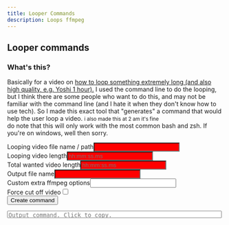 ```yaml
---
title: Looper Commands
description: Loops ffmpeg
---
```

<style type="text/css">
    main{font-family:arial;font-size:1.2rem;}
    input:invalid{background-color:red;}
    input[type=text]{width: 200px;}
    textarea{width:99%;height:17px;resize:none;max-height:200px;}
    #percent{width:40px;}
</style>
<script type="text/javascript">
    function rsplit(string, split) {
        var index;
        if ((index = string.lastIndexOf(".")) === -1) return string;
        return string.substring(0, index);
    }

    function oppositeRound(float) { // rounding in the opposite way
        return float - parseInt(float) >= 0.5 ? Math.floor(float) : Math.ceil(float);
    }

    function createCommand(form) {
        "use strict";
        console.log("%cScreenshot should start here", "font-size:1.5rem;");
        var command = [];

        var loopVid = form.loopVideo.value;
        var mkvLoopVid = rsplit(loopVid, '.') + '.mkv';
        var loopVidMS = toMS(form.loopVideoLength.value);

        var userRequestedMS = toMS(form.videoLength.value);

        var outName = form.outName.value;
        var newOutName = rsplit(outName, '.');
        var extraOptions = outOrNull(form.extraOptions.value);

        if (loopVid !== mkvLoopVid) {
            command.push(`ffmpeg -i "${loopVid}" -c copy "temp.mkv";`);
        }

        var loops = userRequestedMS / loopVidMS;
        var roundedLoops = oppositeRound(loops);

        command.push(`ffmpeg -stream_loop ${roundedLoops} -i "${loopVid !== mkvLoopVid ? "temp.mkv" : mkvLoopVid}"`);
        if (form.forceEnd.checked) {
            command.push(`-t ${form.videoLength.value}`);
        }
        if (extraOptions) {
            command.push(form.extraOptions.value);
        }
        command.push(`"${newOutName}.mkv";`);
        if (loopVid !== mkvLoopVid) {
            command.push(`rm temp.mkv`);
        }

        var output = document.getElementById("output");
        output.value = command.join(" ");
        console.debug(
            "Variables:\n" +
            `Command array: ${command}\n` +
            `Loop-video name: ${loopVid}\n` +
            `Loop-video length: ${loopVidMS}\n` +
            `User requested ms: ${userRequestedMS}\n` +
            `Loops: ${loops}\n` +
            `Rounded Loops: ${roundedLoops}\n` +
            `Output name: ${outName}\n` +
            `Extra options: ${extraOptions}\n` +
            `Output command: ${output.value}\n`
        );
        console.log("%cScreenshot should end here", "font-size:1.5rem;");
        auto_grow(output);
    }

    function outOrNull(input) {
        return input == "" ? null : input;
    }

    function toMS(string) {
        if (outOrNull(string) == null) {
            return null;
        }
        const timeRegex = /(\d{2,}):(\d{2,}):(\d{2,})[.,](\d{2,})/;
        var t = timeRegex.exec(string);
        for (var i = 1; i < t.length; i++) {
            t[i] = parseInt(t[i]);
        }
        return ((t[1] * 60 + t[2]) * 60 + t[3]) * 1000 + (t[4] * 10);
    }

    function auto_grow(element) {
        element.style.height = "5px";
        element.style.height = (element.scrollHeight) + "px";
    }
</script>
## Looper commands
### What's this?
Basically for a video on [how to loop something extremely long (and also high quality, e.g. Yoshi 1 hour).](https://youtu.be/mXWGVZVrAig) I used the command line to do the looping, but I think there are some people who want to do this, and may not be familiar with the command line (and I hate it when they don't know how to use tech). So I made this exact tool that "generates" a command that would help the user loop a video. <small>i also made this at 2 am it's fine</small><br>
do note that this will only work with the most common bash and zsh. If you're on windows, well then sorry.
<form action="javascript:createCommand(this.formLol);" method="post" name="formLol">
    <label>Looping video file name / path</label><input type="text" name="loopVideo" required><br>
    <label>Looping video length</label><input type="text" pattern="\d{2,}:\d{2,}:\d{2,}[.,]\d{2,}" placeholder="hh:mm:ss.ms" name="loopVideoLength" required><br>
    <label>Total wanted video length</label><input type="text" name="videoLength" pattern="\d{2,}:\d{2,}:\d{2,}[.,]\d{2,}" required placeholder="hh:mm:ss.ms"><br>
    <label>Output file name</label><input type="text" name="outName" required><br>
    <label>Custom extra ffmpeg options</label><input type="text" name="extraOptions"><br>
    <label>Force cut off video</label><input type="checkbox" name="forceEnd"><br>
    <input type="submit" value="Create command">
</form>
<textarea readonly placeholder="Output command. Click to copy." onclick="this.setSelectionRange(0, this.value.length);document.execCommand('copy');" id="output"></textarea>
<script>
    var devMode = false;
    function sleep(ms) {
        return new Promise(resolve => setTimeout(resolve, ms));
    }
    async function autoSubmit() {
        document.formLol.loopVideo.value = "in.mp4";
        document.formLol.loopVideoLength.value = "00:00:00.99";
        document.formLol.videoLength.value = "00:01:00.00";
        document.formLol.outName.value = "out.mp4";
        document.formLol.submit();
        await sleep(10000);
        location.reload();
    }
    if (devMode) {
        autoSubmit();
    }
</script>
